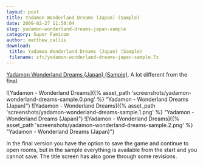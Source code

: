 ```yaml
---
layout: post
title: Yadamon Wonderland Dreams (Japan) (Sample)
date: 2009-02-27 11:50:04
slug: yadamon-wonderland-dreams-japan-sample
category: Super Famicom
author: matthew_callis
download:
 title: Yadamon Wonderland Dreams (Japan) (Sample)
 filename: sfc/yadamon-wonderland-dreams-japan-sample.7z
---
```


[Yadamon Wonderland Dreams (Japan) (Sample)](http://superfamicom.org/info/yadamon-wonderland-dreams/ "Yadamon - Wonderland Dreams ROM"). A lot different from the final.

![Yadamon - Wonderland Dreams]({% asset_path 'screenshots/yadamon-wonderland-dreams-sample.0.png' %} "Yadamon - Wonderland Dreams (Japan)")
![Yadamon - Wonderland Dreams]({% asset_path 'screenshots/yadamon-wonderland-dreams-sample.1.png' %} "Yadamon - Wonderland Dreams (Japan)")
![Yadamon - Wonderland Dreams]({% asset_path 'screenshots/yadamon-wonderland-dreams-sample.2.png' %} "Yadamon - Wonderland Dreams (Japan)")

In the final version you have the option to save the game and continue to open rooms, but in the sample everything is available from the start and you cannot save. The title screen has also gone through some revisions.
